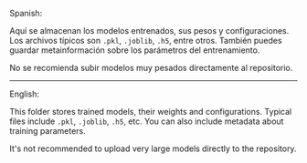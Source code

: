 Spanish: 

Aquí se almacenan los modelos entrenados, sus pesos y configuraciones. Los archivos típicos son `.pkl`, `.joblib`, `.h5`, entre otros. También puedes guardar metainformación sobre los parámetros del entrenamiento.

No se recomienda subir modelos muy pesados directamente al repositorio.

---------------------------------------------------------------------------

English: 

This folder stores trained models, their weights and configurations. Typical files include `.pkl`, `.joblib`, `.h5`, etc. You can also include metadata about training parameters.

It's not recommended to upload very large models directly to the repository.